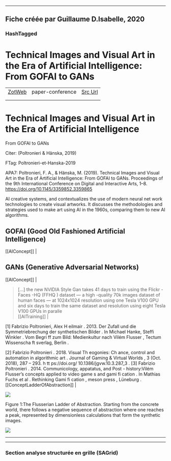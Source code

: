 
----
Fiche créée par Guillaume D.Isabelle, 2020 
---- 

### HashTagged 





# Technical Images and Visual Art in the Era of Artificial Intelligence: From GOFAI to GANs
|       |       |       |
|  ---  |  ---  |  ---  |
|   [ZotWeb](http://zotero.org/users/180474/items/KHUDIJLT)    | paper-conference      | [Src Url](http://doi.org/10.1145/3359852.3359865)      |
|       |       |       |
|       |       |       |

Technical Images and Visual Art in the Era of Artificial Intelligence
=====================================================================



From GOFAI to GANs

  

Citer: (Poltronieri & Hänska, 2019)

  

  

FTag: Poltronieri-et-Hanska-2019

  

  

APA7: Poltronieri, F. A., & Hänska, M. (2019). Technical Images and Visual Art in the Era of Artificial Intelligence: From GOFAI to GANs. Proceedings of the 9th International Conference on Digital and Interactive Arts, 1–8. https://doi.org/10.1145/3359852.3359865



AI creative systems, and contextualizes the use of modern neural net work technologies to create visual artworks. It discusses the methodologies and strategies used to make art using AI in the 1960s, comparing them to new AI algorithms.



GOFAI (Good Old Fashioned Artificial Intelligence)
--------------------------------------------------  
  [[AIConcept]] | 



GANs (Generative Adversarial Networks)
--------------------------------------  
  [[AIConcept]] | 



> [...] the new NVIDIA Style Gan takes 41 days to train using the Flickr -Faces -HQ (FFHQ ) dataset — a high -quality 70k images dataset of human faces — at 1024x1024 resolution using one Tesla V100 GPU and six days to train the same dataset and resolution using eight Tesla V100 GPUs in paralle  
  [[AITraining]] | 



 [1] Fabrizio Poltronieri, Alex H eilmair . 2013. Der Zufall und die Symmetriebrechung der synthetischen Bilder . In Michael Hanke, Steffi Winkler . Vom Begri ff zum Bild: Medienkultur nach Vilém Flusser , Tectum Wissenscha ft sverlag, Berlin .

 [2] Fabrizio Poltronieri . 2018. Visual Th eogonies: Ch ance, control and automation in algorithmic art . Journal of Gaming & Virtual Worlds , 3 (Oct. 2018), 287 – 293. h tt ps://doi.org/ 10.1386/jgvw.10.3.287\_3 . [3] Fabrizio Poltronieri . 2014. Communicology, appatatus, and Post - history:Vilém Flusser’s concepts applied to video game s and gami fi cation . In Mathias Fuchs et al . Rethinking Gami fi cation , meson press , Lüneburg .  
  [[ConceptLadderOfAbstraction]] | 





![](12bz3NaD3gonoN98HEGx.png)




Figure 1:The Flusserian Ladder of Abstraction. Starting from the concrete world, there follows a negative sequence of abstraction where one reaches a peak, represented by dimensionless calculations that form the synthetic images.  




![](12RaQGPjKDNM5HqiyzUN.png)






----

----



### Section analyse structurée en grille (SAGrid)


